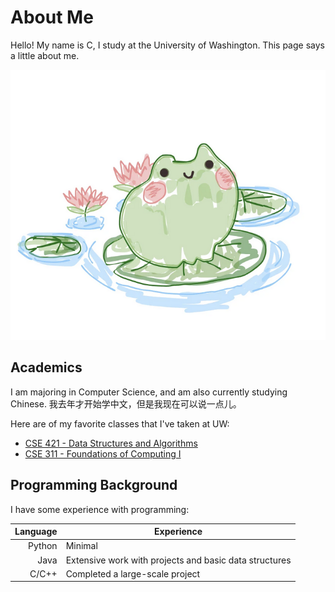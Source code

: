 # About Me

Hello! My name is C, I study at the University of Washington. This page says a little about me.

![Me](profile.jpg "A picture of me")

## Academics

I am majoring in Computer Science, and am also currently studying Chinese. 我去年才开始学中文，但是我现在可以说一点儿。

Here are of my favorite classes that I've taken at UW:

- [CSE 421 - Data Structures and Algorithms](https://courses.cs.washington.edu/courses/cse421/)
- [CSE 311 - Foundations of Computing I](https://courses.cs.washington.edu/courses/cse311/)

## Programming Background

I have some experience with programming:

| Language | Experience |
|---------:|------------|
| Python   | Minimal    |
|  Java    | Extensive work with projects and basic data structures    |
|  C/C++     | Completed a large-scale project       |
